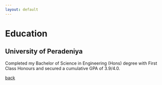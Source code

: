 ```yaml
---
layout: default
---
```


# Education

## University of Peradeniya

Completed my Bachelor of Science in Engineering (Hons) degree with First Class Honours and secured a cumulative GPA of 3.9/4.0.


[back](./)
